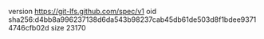 version https://git-lfs.github.com/spec/v1
oid sha256:d4bb8a996237138d6da543b98237cab45db61de503d8f1bdee93714746cfb02d
size 23170
